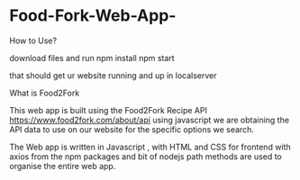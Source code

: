 # Food-Fork-Web-App-

How to Use?

download files and run 
npm install
npm start

that should get ur website running and up in localserver

What is Food2Fork

This web app is built using the Food2Fork Recipe API https://www.food2fork.com/about/api using javascript we are obtaining the API data to use on our website for the specific options we search.

The Web app is written in Javascript , with HTML and CSS for frontend with axios from the npm packages and bit of nodejs path methods are used to organise the entire web app.
